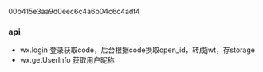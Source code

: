 00b415e3aa9d0eec6c4a6b04c6c4adf4

### api
* wx.login 登录获取code，后台根据code换取open_id，转成jwt，存storage
* wx.getUserInfo 获取用户昵称